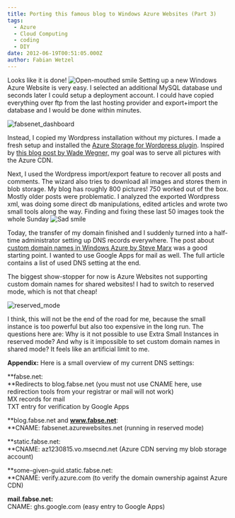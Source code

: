 ```yaml
---
title: Porting this famous blog to Windows Azure Websites (Part 3)
tags:
  - Azure
  - Cloud Computing
  - coding
  - DIY
date: 2012-06-19T00:51:05.000Z
author: Fabian Wetzel
---
```


Looks like it is done! ![Open-mouthed smile](wlEmoticon-openmouthedsmile.png) Setting up a new Windows Azure Website is very easy. I selected an additional MySQL database und seconds later I could setup a deployment account. I could have copied everything over ftp from the last hosting provider and export+import the database and I would be done within minutes.

![fabsenet_dashboard](fabsenet_dashboard.png "fabsenet_dashboard")

Instead, I copied my Wordpress installation without my pictures. I made a fresh setup and installed the [Azure Storage for Wordpress plugin](http://wordpress.org/support/plugin/windows-azure-storage). Inspired by [this blog post by Wade Wegner,](http://www.wadewegner.com/2011/08/using-windows-azure-blob-storage-and-cdn-with-wordpress/ "Using Windows Azure Blob Storage and CDN with WordPress") my goal was to serve all pictures with the Azure CDN. 

Next, I used the Wordpress import/export feature to recover all posts and comments. The wizard also tries to download all images and stores them in blob storage. My blog has roughly 800 pictures! 750 worked out of the box. Mostly older posts were problematic. I analyzed the exported Wordpress xml, was doing some direct db manipulations, edited articles and wrote two small tools along the way. Finding and fixing these last 50 images took the whole Sunday ![Sad smile](wlEmoticon-sadsmile.png)

Today, the transfer of my domain finished and I suddenly turned into a half-time administrator setting up DNS records everywhere. The post about [custom domain names in Windows Azure by Steve Marx](http://blog.smarx.com/posts/custom-domain-names-in-windows-azure) was a good starting point. I wanted to use Google Apps for mail as well. The full article contains a list of used DNS setting at the end.

The biggest show-stopper for now is Azure Websites not supporting custom domain names for shared websites! I had to switch to reserved mode, which is not that cheap! 

![reserved_mode](reserved_mode.png "reserved_mode")

I think, this will not be the end of the road for me, because the small instance is too powerful but also too expensive in the long run. The questions here are: Why is it not possible to use Extra Small Instances in reserved mode? And why is it impossible to set custom domain names in shared mode? It feels like an artificial limit to me.
<!--more-->

**Appendix:** Here is a small overview of my current DNS settings:

**fabse.net:     
**Redirects to blog.fabse.net (you must not use CNAME here, use redirection tools from your registrar or mail will not work)    
MX records for mail    
TXT entry for verification by Google Apps

**blog.fabse.net and ****www.fabse.net****:      
**CNAME: fabsenet.azurewebsites.net (running in reserved mode)

**static.fabse.net:     
**CNAME: az1230815.vo.msecnd.net (Azure CDN serving my blob storage account)

**some-given-guid.static.fabse.net:     
**CNAME: verify.azure.com (to verify the domain ownership against Azure CDN)

**mail.fabse.net:**    
CNAME: ghs.google.com (easy entry to Google Apps)


